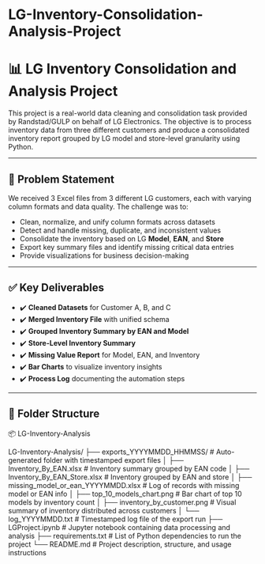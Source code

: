 # LG-Inventory-Consolidation-Analysis-Project

# 📊 LG Inventory Consolidation and Analysis Project

This project is a real-world data cleaning and consolidation task provided by Randstad/GULP on behalf of LG Electronics. The objective is to process inventory data from three different customers and produce a consolidated inventory report grouped by LG model and store-level granularity using Python.

---

## 🧩 Problem Statement

We received 3 Excel files from 3 different LG customers, each with varying column formats and data quality. The challenge was to:
- Clean, normalize, and unify column formats across datasets
- Detect and handle missing, duplicate, and inconsistent values
- Consolidate the inventory based on LG **Model**, **EAN**, and **Store**
- Export key summary files and identify missing critical data entries
- Provide visualizations for business decision-making

---

## ✅ Key Deliverables

- ✔️ **Cleaned Datasets** for Customer A, B, and C  
- ✔️ **Merged Inventory File** with unified schema  
- ✔️ **Grouped Inventory Summary by EAN and Model**
- ✔️ **Store-Level Inventory Summary**
- ✔️ **Missing Value Report** for Model, EAN, and Inventory
- ✔️ **Bar Charts** to visualize inventory insights
- ✔️ **Process Log** documenting the automation steps

---

## 📁 Folder Structure

📦 LG-Inventory-Analysis

LG-Inventory-Analysis/
├── exports_YYYYMMDD_HHMMSS/ # Auto-generated folder with timestamped export files
│ ├── Inventory_By_EAN.xlsx # Inventory summary grouped by EAN code
│ ├── Inventory_By_EAN_Store.xlsx # Inventory grouped by EAN and store
│ ├── missing_model_or_ean_YYYYMMDD.xlsx # Log of records with missing model or EAN info
│ ├── top_10_models_chart.png # Bar chart of top 10 models by inventory count
│ ├── inventory_by_customer.png # Visual summary of inventory distributed across customers
│ └── log_YYYYMMDD.txt # Timestamped log file of the export run
├── LGProject.ipynb # Jupyter notebook containing data processing and analysis
├── requirements.txt # List of Python dependencies to run the project
└── README.md # Project description, structure, and usage instructions

